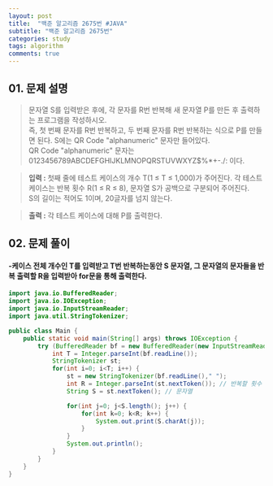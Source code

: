 ```yaml
---
layout: post
title:  "백준 알고리즘 2675번 #JAVA"
subtitle: "백준 알고리즘 2675번"
categories: study
tags: algorithm
comments: true
---
```



## 01. 문제 설명

> 문자열 S를 입력받은 후에, 각 문자를 R번 반복해 새 문자열 P를 만든 후 출력하는 프로그램을 작성하시오.  
> 즉, 첫 번째 문자를 R번 반복하고, 두 번째 문자를 R번 반복하는 식으로 P를 만들면 된다. S에는 QR Code "alphanumeric" 문자만 들어있다.  
> QR Code "alphanumeric" 문자는 0123456789ABCDEFGHIJKLMNOPQRSTUVWXYZ\$%*+-./: 이다.  
  
> <b>입력 : </b>첫째 줄에 테스트 케이스의 개수 T(1 ≤ T ≤ 1,000)가 주어진다. 각 테스트 케이스는 반복 횟수 R(1 ≤ R ≤ 8), 문자열 S가 공백으로 구분되어 주어진다.  
> S의 길이는 적어도 1이며, 20글자를 넘지 않는다.  
  
> <b>출력 : </b>각 테스트 케이스에 대해 P를 출력한다.  

## 02. 문제 풀이
#### -케이스 전체 개수인 T를 입력받고 T번 반복하는동안 S 문자열, 그 문자열의 문자들을 반복 출력할 R을 입력받아 for문을 통해 출력한다.

```JAVA
import java.io.BufferedReader;
import java.io.IOException;
import java.io.InputStreamReader;
import java.util.StringTokenizer;

public class Main {
    public static void main(String[] args) throws IOException {
        try (BufferedReader bf = new BufferedReader(new InputStreamReader(System.in))) {
            int T = Integer.parseInt(bf.readLine());
            StringTokenizer st;
            for(int i=0; i<T; i++) {
                st = new StringTokenizer(bf.readLine()," ");
                int R = Integer.parseInt(st.nextToken()); // 반복할 횟수
                String S = st.nextToken(); // 문자열

                for(int j=0; j<S.length(); j++) {
                    for(int k=0; k<R; k++) {
                        System.out.print(S.charAt(j));
                    }
                }
                System.out.println();
            }     
        }
    }
}
```